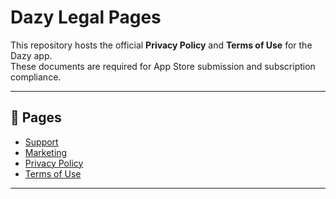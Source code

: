 # Dazy Legal Pages

This repository hosts the official **Privacy Policy** and **Terms of Use** for the Dazy app.  
These documents are required for App Store submission and subscription compliance.

---

## 📄 Pages

- [Support](https://ujjeong-official.github.io/ujjeong-legal/support.html)
- [Marketing](https://ujjeong-official.github.io/ujjeong-legal/marketing.html)  
- [Privacy Policy](https://ujjeong-official.github.io/ujjeong-legal/privacy.html)  
- [Terms of Use](https://ujjeong-official.github.io/ujjeong-legal/terms.html)

---
